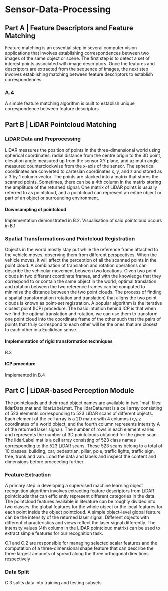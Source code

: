 # Sensor-Data-Processing

## Part A | Feature Descriptors and Feature Matching
Feature matching is an essential step in several computer vision applications that involves establishing correspondences
between two images of the same object or scene. The first step is to detect a set of interest points associated with
image descriptors. Once the features and descriptors are extracted from the sequence of images, the next step involves
establishing matching between feature descriptors to establish correspondences

### A.4
A simple feature matching algorithm is built to establish unique correspondence between feature descriptors

## Part B | LiDAR Pointcloud Matching
### LiDAR Data and Preprocessing
LiDAR measures the position of points in the three-dimensional world using spherical coordinates: radial distance from
the centre origin to the 3D point, elevation angle measured up from the sensor XY plane, and azimuth angle measured
counterclockwise from the x-axis of the sensor. The spherical coordinates are converted to cartesian coordinates x,
y, and z and stored as a 3 by 1 column vector. The points are stacked into a matrix that stores the scanned points.
Sometimes, there can be a 4th column in the matrix storing the amplitude of the returned signal. One matrix of
LiDAR points is usually referred to as pointcloud, and a pointcloud can represent an entire object or part of an object
or surrounding environment.

#### Downsampling of pointcloud
Implementation demonstrated in B.2. Visualisation of said pointcloud occurs in B.1

### Spatial Transformations and Pointcloud Registration
Objects in the world mostly stay put while the reference frame attached to the vehicle moves, observing them from
different perspectives. When the vehicle moves, it will affect the perception of all the scanned points in the point cloud.
A combination of translation and rotation operations can describe the vehicular movement between two locations.
Given two point clouds in two different coordinate frames, and with the knowledge that they correspond to or contain
the same object in the world, optimal translation and rotation between the two reference frames can be computed to
minimise the distance between the two point clouds. The process of finding a spatial transformation (rotation and
translation) that aligns the two point clouds is known as point-set registration. A popular algorithm is the iterative
closest point (ICP) procedure. The basic intuition behind ICP is that when we find the optimal translation and
rotation, we can use them to transform one point cloud into the coordinate frame of the other such that the pairs of
points that truly correspond to each other will be the ones that are closest to each other in a Euclidean sense.

#### Implementation of rigid transformation techniques
B.3

#### ICP procedure
Implemented in B.4

## Part C | LiDAR-based Perception Module
The pointclouds and their road object names are available in two ‘.mat’ files: lidarData.mat and lidarLabel.mat. The
lidarData.mat is a cell array consisting of 523 elements corresponding to 523 LiDAR scans of different objects. Each
element of the cell array is a 2D matrix with 4 columns (x,y,z coordinates of a world object, and the fourth column
represents intensity A of the returned laser signal). The number of rows in each element varies and represents the
number of 3D pointclouds obtained for the given scan. The lidarLabel.mat is a cell array consisting of 523 class names
corresponding to the 523 LiDAR scans. These 523 scans belong to a total of 10 classes: building, car, pedestrian, pillar,
pole, traffic lights, traffic sign, tree, trunk and van. Load the data and labels and inspect the content and dimensions
before proceeding further.

### Feature Extraction
A primary step in developing a supervised machine learning object recognition algorithm involves extracting feature
descriptors from LiDAR pointclouds that can efficiently represent different categories in the data. The pointcloud
features available in literature can be roughly divided into two classes: the global features for the whole object or the
local features for each point inside the object pointcloud. A simple object-level global feature can be the intensity of
the returned laser signal. Different objects with different characteristics and views reflect the laser signal differently.
The intensity values (4th column in the LiDAR pointcloud matrix) can be used to extract simple features for our
recognition task.

C.1 and C.2 are responsible for managing selected scalar features and the computation of a three-dimensional shape feature that can describe the three
largest amounts of spread along the three orthogonal directions respectively

### Data Split
C.3 splits data into training and testing subsets

